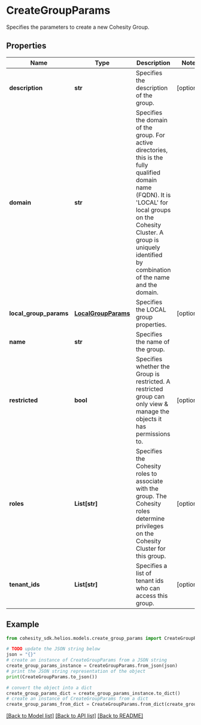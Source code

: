# CreateGroupParams

Specifies the parameters to create a new Cohesity Group.

## Properties

Name | Type | Description | Notes
------------ | ------------- | ------------- | -------------
**description** | **str** | Specifies the description of the group. | [optional] 
**domain** | **str** | Specifies the domain of the group. For active directories, this is the fully qualified domain name (FQDN). It is &#39;LOCAL&#39; for local groups on the Cohesity Cluster. A group is uniquely identified by combination of the name and the domain. | 
**local_group_params** | [**LocalGroupParams**](LocalGroupParams.md) | Specifies the LOCAL group properties. | [optional] 
**name** | **str** | Specifies the name of the group. | 
**restricted** | **bool** | Specifies whether the Group is restricted. A restricted group can only view &amp; manage the objects it has permissions to. | [optional] 
**roles** | **List[str]** | Specifies the Cohesity roles to associate with the group. The Cohesity roles determine privileges on the Cohesity Cluster for this group. | [optional] 
**tenant_ids** | **List[str]** | Specifies a list of tenant ids who can access this group. | [optional] 

## Example

```python
from cohesity_sdk.helios.models.create_group_params import CreateGroupParams

# TODO update the JSON string below
json = "{}"
# create an instance of CreateGroupParams from a JSON string
create_group_params_instance = CreateGroupParams.from_json(json)
# print the JSON string representation of the object
print(CreateGroupParams.to_json())

# convert the object into a dict
create_group_params_dict = create_group_params_instance.to_dict()
# create an instance of CreateGroupParams from a dict
create_group_params_from_dict = CreateGroupParams.from_dict(create_group_params_dict)
```
[[Back to Model list]](../README.md#documentation-for-models) [[Back to API list]](../README.md#documentation-for-api-endpoints) [[Back to README]](../README.md)


